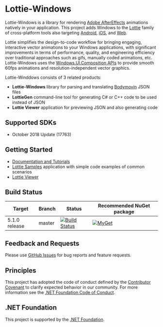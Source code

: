 # Lottie-Windows

Lottie-Windows is a library for rendering [Adobe AfterEffects](https://www.adobe.com/products/aftereffects.html) animations natively in your application. This project adds Windows to the [Lottie](http://airbnb.io/lottie/) family of cross-platform tools also targeting [Android](https://github.com/airbnb/lottie-android), [iOS](https://github.com/airbnb/lottie-ios), and [Web](https://github.com/airbnb/lottie-web).

Lottie simplifies the design-to-code workflow for bringing engaging, interactive vector animations to your Windows applications, with significant improvements in terms of performance, quality, and engineering efficiency over traditional approaches such as gifs, manually coded animations, etc. Lottie-Windows uses the [Windows.UI.Composition APIs](https://docs.microsoft.com/windows/uwp/composition/visual-layer) to provide smooth 60fps animations and resolution-independent vector graphics.

Lottie-Winddows consists of 3 related products:
* **Lottie-Windows** library for parsing and translating [Bodymovin](https://aescripts.com/bodymovin/) JSON files
* **LottieGen** command-line tool for generating C# or C++ code to be used instead of JSON
* **Lottie Viewer** application for previewing JSON and also generating code 

## <a name="supported"></a> Supported SDKs
* October 2018 Update (17763)

## <a name="documentation"></a> Getting Started
* [Documentation and Tutorials](https://aka.ms/lottiedocs)
* [Lottie Samples](https://aka.ms/lottiesamples) application with simple code examples of common scenarios
* [Lottie Viewer](https://aka.ms/lottieviewer)

## Build Status
| Target | Branch | Status | Recommended NuGet package |
| ------ | ------ | ------ | ------ |
| 5.1.0 release | master | [![Build Status](https://dev.azure.com/dotnet/WindowsCommunityToolkit/_apis/build/status/Microsoft.Toolkit.Uwp.UI.Lottie?branchName=master)](https://dev.azure.com/dotnet/WindowsCommunityToolkit/_build/latest?definitionId=61&branchName=master) | [![MyGet](https://img.shields.io/dotnet.myget/uwpcommunitytoolkit/vpre/Microsoft.Toolkit.Uwp.UI.Lottie.svg)](https://dotnet.myget.org/feed/uwpcommunitytoolkit/package/nuget/Microsoft.Toolkit.Uwp.UI.Lottie) |

## Feedback and Requests
Please use [GitHub Issues](https://github.com/windows-toolkit/Lottie-Windows/issues) for bug reports and feature requests.

## Principles
This project has adopted the code of conduct defined by the [Contributor Covenant](http://contributor-covenant.org/)
to clarify expected behavior in our community.
For more information see the [.NET Foundation Code of Conduct](http://dotnetfoundation.org/code-of-conduct).

## .NET Foundation
This project is supported by the [.NET Foundation](http://dotnetfoundation.org).
